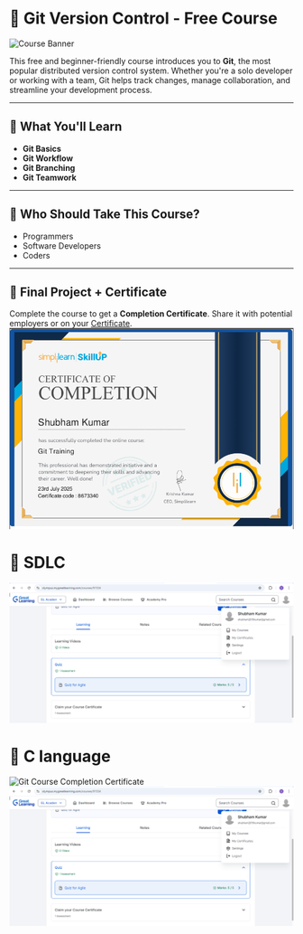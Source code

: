 # 🚀 Git Version Control - Free Course

![Course Banner](https://www.simplilearn.com/ice9/assets/skillup-logo-new.svgz) <!-- Replace with your image link -->

This free and beginner-friendly course introduces you to **Git**, the most popular distributed version control system. Whether you're a solo developer or working with a team, Git helps track changes, manage collaboration, and streamline your development process.

---

## 📘 What You'll Learn

- **Git Basics**  
- **Git Workflow**  
- **Git Branching**  
- **Git Teamwork**

---

## 🎯 Who Should Take This Course?

- Programmers  
- Software Developers  
- Coders  

---

## 🏁 Final Project + Certificate

Complete the course to get a **Completion Certificate**. Share it with potential employers or on your [Certificate](https://simpli-web.app.link/e/E9Zg8k1KeVb).
![Git Course Completion Certificate](https://github.com/Shubham2816/5219573_Shubham/blob/main/img1.PNG?raw=true)

# 🚀 SDLC
![Git Course Completion Certificate](https://github.com/Shubham2816/5219573_Shubham/blob/master/SDLC/ss2.PNG?raw=true)


# 🚀 C language
![Git Course Completion Certificate](https://github.com/user-attachments/assets/cfc4a3e7-1982-4dbe-8c82-55ac0f50f72e)
![Git Course Completion Certificate](https://github.com/Shubham2816/5219573_Shubham/blob/master/SDLC/ss2.PNG?raw=true)




